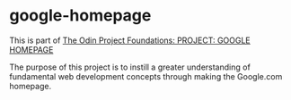 # google-homepage
This is part of [The Odin Project Foundations: PROJECT: GOOGLE HOMEPAGE](url:https://www.theodinproject.com/paths/foundations/courses/foundations/lessons/html-css)

The purpose of this project is to instill a greater understanding of fundamental web development concepts through making the Google.com homepage.
